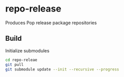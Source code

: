 # repo-release
Produces Pop release package repositories

## Build

Initialize submodules

```bash
cd repo-releae
git pull
git submodule update --init --recursive --progress
```

